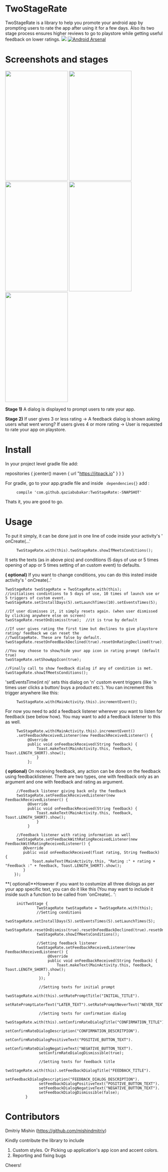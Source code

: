 # TwoStageRate
TwoStageRate is a library to help you promote your android app by prompting users to rate the app after using it for a few days. Also its two stage process ensures higher reviews to go to playstore while getting useful feedback on lower ratings.
[![](https://jitpack.io/v/qaziabubakar/TwoStageRate.svg)](https://jitpack.io/#qaziabubakar/TwoStageRate)
[![Android Arsenal](https://img.shields.io/badge/Android%20Arsenal-Two%20Stage%20Rate-brightgreen.svg?style=social)]()

# Screenshots and stages

<img src="https://raw.githubusercontent.com/shaileshmamgain5/TwoStageRate/master/snapshots/ratingLoop.gif" width="200" height="350" />
<img src="https://raw.githubusercontent.com/shaileshmamgain5/TwoStageRate/master/snapshots/feedbackLoop.gif" width="200" height="350" />



<img src="https://raw.githubusercontent.com/shaileshmamgain5/TwoStageRate/master/snapshots/Screenshot_20170102-161620.png" width="200" height="350" />
<img src="https://raw.githubusercontent.com/shaileshmamgain5/TwoStageRate/master/snapshots/Screenshot_20170102-161628.png" width="200" height="350" />
<img src="https://raw.githubusercontent.com/shaileshmamgain5/TwoStageRate/master/snapshots/Screenshot_20170102-161834.png" width="200" height="350" />

**Stage 1)** A dialog is displayed to prompt users to rate your app.

**Stage 2)** If user gives 3 or less rating -> A feedback dialog is shown asking users what went wrong?
         If users gives 4 or more rating -> User is requested to rate your app on playstore.

# Install
 In your project level gradle file add:

repositories {
        jcenter()
        maven { url "https://jitpack.io" }
    }
}

For gradle, go to your app.gradle file and inside ` dependencies{}` add :

         compile 'com.github.qaziabubakar:TwoStageRate:-SNAPSHOT'

Thats it, you are good to go.

#  Usage

To put it simply, it can be done just in one line of code inside your activity's ' onCreate(...'

         TwoStageRate.with(this).twoStageRate.showIfMeetsConditions();

It sets the texts (as in above pics) and conditions (5 days of use or 5 times opening of app or 5 times setting of an custom event) to defaults.
         


**( optional)** If you want to change conditions, you can do this insted inside activity's ' onCreate(..'
    
    TwoStageRate twoStageRate = TwoStageRate.with(this);
    //initialises condintions to 5 days of use, 10 times of launch use or 5 triggers of custom event.
    twoStageRate.setInstallDays(5).setLaunchTimes(10).setEventsTimes(5);
    
    //If user dismisses it, it simply resets again. (when user dismissed by clicking anywhere else on screen)
    twoStageRate.resetOnDismiss(true);  //it is true by default
    
    //If user gives rating the first time but declines to give playstore rating/ feedback we can reset the
    //TwoStageRate. These are false by default.
    twoStageRate.resetOnFeedBackDeclined(true).resetOnRatingDeclined(true);
    
    //You may choose to show/hide your app icon in rating prompt (default true)
    twoStageRate.setShowAppIcon(true);
    
    //Finally call to show feedback dialog if any of condition is met.
    twoStageRate.showIfMeetsConditions();
         

'setEventsTime(int n)' sets this dialog on 'n' custom event triggers (like 'n times user clicks a button/ buys a product etc.'). You can increment this trigger anywhere like this:

         TwoStageRate.with(MainActivity.this).incrementEvent();
         
For now you need to add a feedback listener wherever you want to listen for feedback (see below how). You may want to add a feedback listener to this as well. 
         
         TwoStageRate.with(MainActivity.this).incrementEvent()
         .setFeedbackReceivedListener(new FeedbackReceivedListener() {
              @Override
              public void onFeedbackReceived(String feedback) {
                  Toast.makeText(MainActivity.this, feedback, Toast.LENGTH_SHORT).show();
                  }
              };
         
**( optional)** On receiving feedback, any action can be done on the feedback using feedbacklistener. There are two types, one with feedback only as an argument and one with feedback and rating as argument.
 
         
         //Feedback listener giving back only the feedback
         twoStageRate.setFeedbackReceivedListener(new FeedbackReceivedListener() {
              @Override
              public void onFeedbackReceived(String feedback) {
                  Toast.makeText(MainActivity.this, feedback, Toast.LENGTH_SHORT).show();
                  }
              }
              
         //Feedback listener with rating information as well
         twoStageRate.setFeedbackWithRatingReceivedListener(new FeedbackWithRatingReceivedListener() {
            @Override
            public void onFeedbackReceived(float rating, String feedback) {
                Toast.makeText(MainActivity.this, "Rating :" + rating + "Feedback :" + feedback, Toast.LENGTH_SHORT).show();
            }
        });
                  

**( optional)**However if you want to costumize all three diologs as per your app specific text, you can do it like this (You may want to include it inside such a function to be called from 'onCreate(.. ':
 
         
         initTwoStage {
                  TwoStageRate twoStageRate = TwoStageRate.with(this);                               
                  //Setting conditions
                  twoStageRate.setInstallDays(5).setEventsTimes(5).setLaunchTimes(5);
                  twoStageRate.resetOnDismiss(true).resetOnFeedBackDeclined(true).resetOnRatingDeclined(false);
                  twoStageRate.showIfMeetsConditions();

                  //Setting feedback listener
                  twoStageRate.setFeedbackReceivedListener(new FeedbackReceivedListener() {
                       @Override
                       public void onFeedbackReceived(String feedback) {
                           Toast.makeText(MainActivity.this, feedback, Toast.LENGTH_SHORT).show();
                       }
                   });

                   //Setting texts for initial prompt
                   twoStageRate.with(this).setRatePromptTitle("INITIAL_TITLE").
                           setRatePromptLaterText("LATER_TEXT").setRatePromptNeverText("NEVER_TEXT").setRatePromptDismissible(false);

                   //Setting texts for confirmation dialog
                   twoStageRate.with(this).setConfirmRateDialogTitle("CONFIRMATION_TITLE").
                   setConfirmRateDialogDescription("CONFIRMATION_DESCRITPION").
                   setConfirmRateDialogPositiveText("POSITIVE_BUTTON_TEXT").
                   setConfirmRateDialogNegativeText("NEGATIVE_BUTTON_TEXT").
                   setConfirmRateDialogDismissible(true);

                   //Setting texts for feedback title
                   twoStageRate.with(this).setFeedbackDialogTitle("FEEDBACK_TITLE").
                   setFeedbackDialogDescription("FEEDBACK_DIALOG_DESCRIPTION").
                   setFeedbackDialogPositiveText("POSITIVE_BUTTON_TEXT").
                   setFeedbackDialogNegativeText("NEGATIVE_BUTTON_TEXT").
                   setFeedbackDialogDismissible(false);
             }
             
# Contributors
  Dmitriy Mishin (https://github.com/mishindmitriy)

Kindly contribute the library to include
1) Custom styles. Or Picking up application's app icon and accent colors.
2) Reporting and fixing bugs

Cheers!         

